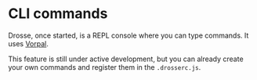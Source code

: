 # CLI commands

Drosse, once started, is a REPL console where you can type commands. It uses [Vorpal](https://github.com/dthree/vorpal).

This feature is still under active development, but you can already create your own commands and register them in the `.drosserc.js`.
